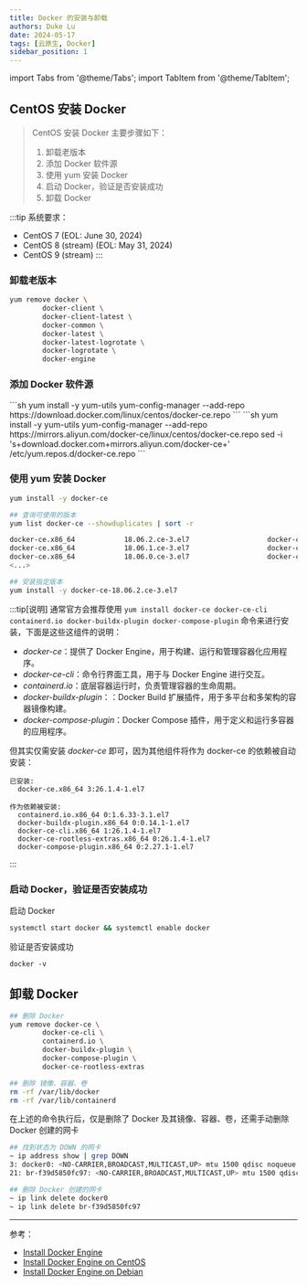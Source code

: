 ```yaml
---
title: Docker 的安装与卸载
authors: Duke Lu
date: 2024-05-17
tags: [云原生, Docker]
sidebar_position: 1
---
```


import Tabs from '@theme/Tabs';
import TabItem from '@theme/TabItem';

## CentOS 安装 Docker

> CentOS 安装 Docker 主要步骤如下：
> 1. 卸载老版本
> 2. 添加 Docker 软件源
> 3. 使用 yum 安装 Docker
> 4. 启动 Docker，验证是否安装成功
> 5. 卸载 Docker

:::tip
系统要求：
- CentOS 7 (EOL: June 30, 2024)
- CentOS 8 (stream) (EOL: May 31, 2024)
- CentOS 9 (stream)
:::

### 卸载老版本

```sh
yum remove docker \
        docker-client \
        docker-client-latest \
        docker-common \
        docker-latest \
        docker-latest-logrotate \
        docker-logrotate \
        docker-engine
```

### 添加 Docker 软件源
<Tabs>
<TabItem value="Offical" label="官方源">
```sh
yum install -y yum-utils
yum-config-manager --add-repo https://download.docker.com/linux/centos/docker-ce.repo
```
</TabItem>
<TabItem value="AliYun" label="阿里云源">
```sh
yum install -y yum-utils
yum-config-manager --add-repo https://mirrors.aliyun.com/docker-ce/linux/centos/docker-ce.repo
sed -i 's+download.docker.com+mirrors.aliyun.com/docker-ce+' /etc/yum.repos.d/docker-ce.repo
```
</TabItem>
</Tabs>

### 使用 yum 安装 Docker

<Tabs>
<TabItem value="Latest" label="最新版本">

```sh
yum install -y docker-ce
```
</TabItem>
<TabItem value="Specific Version" label="指定版本">

```sh
## 查询可使用的版本
yum list docker-ce --showduplicates | sort -r

docker-ce.x86_64            18.06.2.ce-3.el7                   docker-ce-stable
docker-ce.x86_64            18.06.1.ce-3.el7                   docker-ce-stable
docker-ce.x86_64            18.06.0.ce-3.el7                   docker-ce-stable
<...>

## 安装指定版本
yum install -y docker-ce-18.06.2.ce-3.el7
```
</TabItem>
</Tabs>

:::tip[说明]
通常官方会推荐使用 `yum install docker-ce docker-ce-cli containerd.io docker-buildx-plugin docker-compose-plugin` 命令来进行安装，下面是这些这组件的说明：

- *docker-ce*：提供了 Docker Engine，用于构建、运行和管理容器化应用程序。
- *docker-ce-cli*：命令行界面工具，用于与 Docker Engine 进行交互。
- *containerd.io*：底层容器运行时，负责管理容器的生命周期。
- *docker-buildx-plugin*：：Docker Build 扩展插件，用于多平台和多架构的容器镜像构建。
- *docker-compose-plugin*：Docker Compose 插件，用于定义和运行多容器的应用程序。

但其实仅需安装 *docker-ce* 即可，因为其他组件将作为 docker-ce 的依赖被自动安装：
```
已安装:
  docker-ce.x86_64 3:26.1.4-1.el7

作为依赖被安装:
  containerd.io.x86_64 0:1.6.33-3.1.el7
  docker-buildx-plugin.x86_64 0:0.14.1-1.el7
  docker-ce-cli.x86_64 1:26.1.4-1.el7
  docker-ce-rootless-extras.x86_64 0:26.1.4-1.el7
  docker-compose-plugin.x86_64 0:2.27.1-1.el7
```
:::

### 启动 Docker，验证是否安装成功
启动 Docker
```sh
systemctl start docker && systemctl enable docker
```

验证是否安装成功
```
docker -v
```

## 卸载 Docker

```sh
## 删除 Docker
yum remove docker-ce \
        docker-ce-cli \
        containerd.io \
        docker-buildx-plugin \
        docker-compose-plugin \
        docker-ce-rootless-extras

## 删除 镜像、容器、卷
rm -rf /var/lib/docker
rm -rf /var/lib/containerd
```

在上述的命令执行后，仅是删除了 Docker 及其镜像、容器、卷，还需手动删除 Docker 创建的网卡
```sh
## 找到状态为 DOWN 的网卡
~ ip address show | grep DOWN
3: docker0: <NO-CARRIER,BROADCAST,MULTICAST,UP> mtu 1500 qdisc noqueue state DOWN group default
21: br-f39d5850fc97: <NO-CARRIER,BROADCAST,MULTICAST,UP> mtu 1500 qdisc noqueue state DOWN group default

## 删除 Docker 创建的网卡
~ ip link delete docker0
~ ip link delete br-f39d5850fc97
```

---

参考：
- [Install Docker Engine](https://docs.docker.com/engine/install/)
- [Install Docker Engine on CentOS](https://docs.docker.com/engine/install/centos/)
- [Install Docker Engine on Debian](https://docs.docker.com/engine/install/debian/)